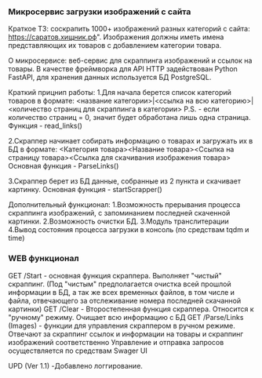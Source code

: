 <h3>Микросервис загрузки изображений с сайта</h3>

Краткое ТЗ: соскрапить 1000+ изображений разных категорий с сайта:
 https://саратов.хищник.рф". Изображения должны иметь имена представляющих их товаров с добавлением категории товара. 

О микросервисе: веб-сервис для скраппинга изображений и ссылок на товары.
В качестве фреймворка для API HTTP задействован Python FastAPI, для хранения данных используется БД PostgreSQL.

Краткий прицнип работы:
1.Для начала берется список категорий товаров в формате: <название категории>|<ссылка на всю категорию>|<количество страниц для скраппинга в категории>
P.S. - если количество страниц = 0, значит будет обработана лишь одна страница.
Функция - read_links()

2.Скраппер начинает собирать информацию о товарах и загружать их в БД в формате:
<Категория товара><Название товара><Ссылка на страницу товара><Ссылка для скачивания изображения товара>
Основная функция - ParseLinks() 

3.Скраппер берет из БД данные, собранные из 2 пункта и скачивает картинку.
Основная функция - startScrapper()

Дополнительный функционал: 
1.Возможность прерывания процесса скраппинга изображений, с запоминанием последней скаченной картинки. 
2.Возможность очистки БД.
3.Модуль транслитерации
4.Вывод состояния процесса загрузки в консоль (по средствам tqdm и time)

<h3>WEB функционал </h3>
GET /Start - основная функция скраппера. Выполняет "чистый" скраппинг. 
(Под "чистым" предполагается очистка всей прошлой информации в БД, а так же всех временных файлов, в том числе и файла, отвечающего за отслеживание номера последней скачанной картинки)
GET /Clear - Второстепенная функция скраппера. Относится к "ручному" режиму. Очищает всю информацию с БД
GET /Parse/Links (Images) - функции для управления скраппером в ручном режиме. Отвечают за скраппинг ссылок и информации на товары и скраппинг изображений соответственно
Управление и отправка запросов осуществляется по средствам Swager UI

UPD (Ver 1.1) -Добавлено логгирование.